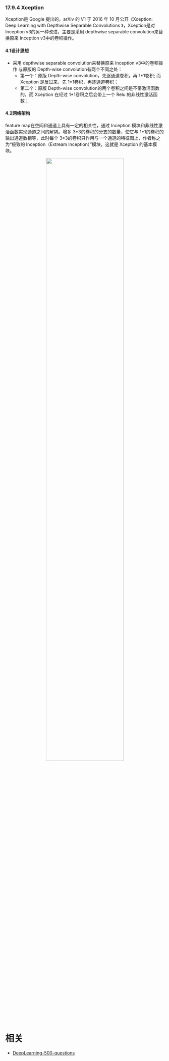 

### 17.9.4 Xception
Xception是 Google 提出的，arXiv 的 V1 于 2016 年 10 月公开《Xception: Deep Learning with Depthwise Separable Convolutions 》，Xception是对 Inception v3的另一种改进，主要是采用 depthwise separable convolution来替换原来 Inception v3中的卷积操作。
#### 4.1设计思想
* 采用 depthwise separable convolution来替换原来 Inception v3中的卷积操作
    与原版的 Depth-wise convolution有两个不同之处：
    * 第一个：原版 Depth-wise convolution，先逐通道卷积，再 1*1卷积; 而 Xception 是反过来，先 1\*1卷积，再逐通道卷积；
    * 第二个：原版 Depth-wise convolution的两个卷积之间是不带激活函数的，而 Xception 在经过 1\*1卷积之后会带上一个 Relu 的非线性激活函数；

#### 4.2网络架构
feature map在空间和通道上具有一定的相关性，通过 Inception 模块和非线性激活函数实现通道之间的解耦。增多 3\*3的卷积的分支的数量，使它与 1\*1的卷积的输出通道数相等，此时每个 3\*3的卷积只作用与一个通道的特征图上，作者称之为“极致的 Inception（Extream Inception）”模块，这就是 Xception 的基本模块。
<p align="center">
    <img width="70%" height="70%" src="http://images.iterate.site/blog/image/20190722/OcS4r4QEbLkr.png?imageslim">
</p>








# 相关

- [DeepLearning-500-questions](https://github.com/scutan90/DeepLearning-500-questions)
